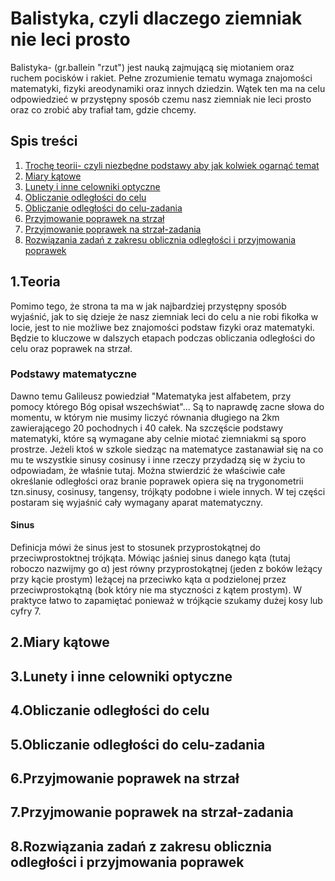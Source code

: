 # Balistyka, czyli dlaczego ziemniak nie leci prosto
Balistyka- (gr.ballein "rzut") jest nauką zajmującą się miotaniem oraz ruchem pocisków i rakiet. Pełne zrozumienie tematu wymaga znajomości matematyki, fizyki areodynamiki oraz innych dziedzin. Wątek ten ma na celu odpowiedzieć w przystępny sposób czemu nasz ziemniak nie leci prosto oraz co zrobić aby trafiał tam, gdzie chcemy.
## Spis treści
1. [Trochę teorii- czyli niezbędne podstawy aby jak kolwiek ogarnąć temat](#1.Teoria)
2. [Miary kątowe](#2.Miary-kątowe)
3. [Lunety i inne celowniki optyczne](#3.Lunety-i-inne-celowniki-optyczne)
4. [Obliczanie odległości do celu](#4.Określanie-odległości-do-celu)
5. [Obliczanie odległości do celu-zadania](#5.Określanie-odległości-do-celu-zadania)
6. [Przyjmowanie poprawek na strzał](#6.Przyjmowanie-poprawek-na-strzał)
7. [Przyjmowanie poprawek na strzał-zadania](#7.Przyjmowanie-poprawek-na-strzał-zadania)
8. [Rozwiązania zadań z zakresu oblicznia odległości i przyjmowania poprawek](#8.Rozwiązania-zadań-z-zakresu-oblicznia-odległości-i-przyjmowania-poprawek)

## 1.Teoria
Pomimo tego, że strona ta ma w jak najbardziej przystępny sposób wyjaśnić, jak to się dzieje że nasz ziemniak leci do celu a nie robi fikołka w locie, jest to nie możliwe bez znajomości podstaw fizyki oraz matematyki. Będzie to kluczowe w dalszych etapach podczas obliczania odległości do celu oraz poprawek na strzał. 
### Podstawy matematyczne 
Dawno temu Galileusz powiedział "Matematyka jest alfabetem, przy pomocy którego Bóg opisał wszechświat"... Są to naprawdę zacne słowa do momentu, w którym nie musimy liczyć równania długiego na 2km zawierającego 20 pochodnych i 40 całek. Na szczęście podstawy matematyki, które są wymagane aby celnie miotać ziemniakmi są sporo prostrze. Jeżeli ktoś w szkole siedząc na matematyce zastanawiał się na co mu te wszystkie sinusy cosinusy i inne rzeczy przydadzą się w życiu to odpowiadam, że właśnie tutaj. Można stwierdzić że właściwie całe określanie odległości oraz branie poprawek opiera się na trygonometrii tzn.sinusy, cosinusy, tangensy, trójkąty podobne i wiele innych. W tej części postaram się wyjaśnić cały wymagany aparat matematyczny.

#### Sinus
Definicja mówi że sinus jest to stosunek przyprostokątnej do przeciwprostoktnej trójkąta. Mówiąc jaśniej sinus danego kąta (tutaj roboczo nazwijmy go α) jest równy przyprostokątnej (jeden z boków leżący przy kącie prostym) leżącej na przeciwko kąta α podzielonej przez przeciwprostokątną (bok który nie ma styczności z kątem prostym). W praktyce łatwo to zapamiętać ponieważ w trójkącie szukamy dużej kosy lub cyfry 7.







## 2.Miary kątowe




## 3.Lunety i inne celowniki optyczne



## 4.Obliczanie odległości do celu



## 5.Obliczanie odległości do celu-zadania



## 6.Przyjmowanie poprawek na strzał



## 7.Przyjmowanie poprawek na strzał-zadania




## 8.Rozwiązania zadań z zakresu oblicznia odległości i przyjmowania poprawek
